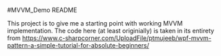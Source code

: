 #MVVM_Demo README

This project is to give me a starting point with working MVVM implementation. The code here (at least originially) is taken in its entirety from 
https://www.c-sharpcorner.com/UploadFile/ptmujeeb/wpf-mvvm-pattern-a-simple-tutorial-for-absolute-beginners/
